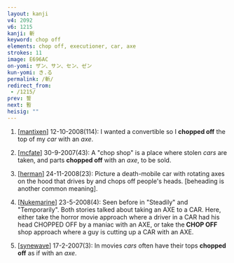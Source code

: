 ```yaml
---
layout: kanji
v4: 2092
v6: 1215
kanji: 斬
keyword: chop off
elements: chop off, executioner, car, axe
strokes: 11
image: E696AC
on-yomi: ザン、サン、セン、ゼン
kun-yomi: き.る
permalink: /斬/
redirect_from:
 - /1215/
prev: 誓
next: 暫
heisig: ""
---
```


1) [<a href="http://kanji.koohii.com/profile/mantixen">mantixen</a>] 12-10-2008(114): I wanted a convertible so I <strong>chopped off</strong> the top of my <em>car</em> with an <em>axe</em>.

2) [<a href="http://kanji.koohii.com/profile/mcfate">mcfate</a>] 30-9-2007(43): A &quot;chop shop&quot; is a place where stolen <em>cars</em> are taken, and parts <strong>chopped off</strong> with an <em>axe</em>, to be sold.

3) [<a href="http://kanji.koohii.com/profile/herman">herman</a>] 24-11-2008(23): Picture a death-mobile car with rotating axes on the hood that drives by and chops off people&#039;s heads. [beheading is another common meaning].

4) [<a href="http://kanji.koohii.com/profile/Nukemarine">Nukemarine</a>] 23-5-2008(4): Seen before in &quot;Steadily&quot; and &quot;Temporarily&quot;. Both stories talked about taking an AXE to a CAR. Here, either take the horror movie approach where a driver in a CAR had his head CHOPPED OFF by a maniac with an AXE, or take the<strong> CHOP OFF</strong> shop approach where a guy is cutting up a CAR with an AXE.

5) [<a href="http://kanji.koohii.com/profile/synewave">synewave</a>] 17-2-2007(3): In movies <em>cars</em> often have their tops <strong>chopped off</strong> as if with an <em>axe</em>.

